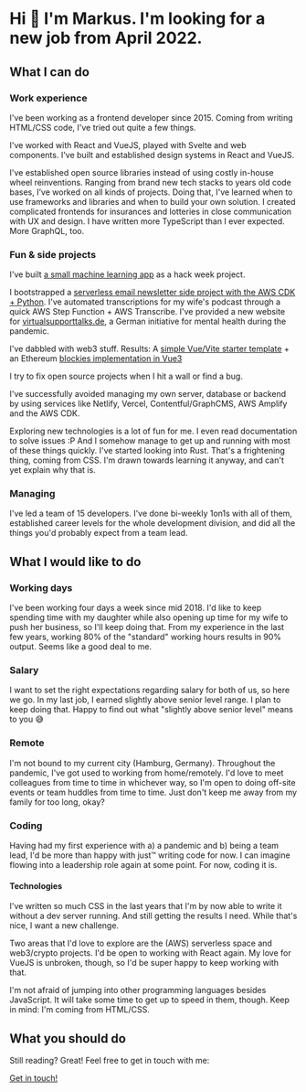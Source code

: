 # Hi 👋 I'm Markus. I'm looking for a new job from April 2022.

## What I can do

### Work experience

I've been working as a frontend developer since 2015. Coming from writing HTML/CSS code, I've tried out quite a few things.

I've worked with React and VueJS, played with Svelte and web components. I've built and established design systems in React and VueJS.

I've established open source libraries instead of using costly in-house wheel reinventions. Ranging from brand new tech stacks to years old code bases, I’ve worked on all kinds of projects. Doing that, I've learned when to use frameworks and libraries and when to build your own solution. I created complicated frontends for insurances and lotteries in close communication with UX and design. I have written more TypeScript than I ever expected. More GraphQL, too.

### Fun & side projects

I've built [a small machine learning app](https://github.com/HerrBertling/wireframe-to-code) as a hack week project.

I bootstrapped a [serverless email newsletter side project with the AWS CDK + Python](https://github.com/HerrBertling/swing-trading-newsletter-aws-cdk). I've automated transcriptions for my wife's podcast through a quick AWS Step Function + AWS Transcribe. I've provided a new website for [virtualsupporttalks.de](https://www.virtualsupporttalks.de/en/), a German initiative for mental health during the pandemic.

I've dabbled with web3 stuff. Results: A [simple Vue/Vite starter template](https://github.com/HerrBertling/simple-vite-eth) + an Ethereum [blockies implementation in Vue3](https://github.com/HerrBertling/vue-blockies)

I try to fix open source projects when I hit a wall or find a bug.

I've successfully avoided managing my own server, database or backend by using services like Netlify, Vercel, Contentful/GraphCMS, AWS Amplify and the AWS CDK.

Exploring new technologies is a lot of fun for me. I even read documentation to solve issues :P And I somehow manage to get up and running with most of these things quickly. I've started looking into Rust. That's a frightening thing, coming from CSS. I'm drawn towards learning it anyway, and can't yet explain why that is.

### Managing

I've led a team of 15 developers. I've done bi-weekly 1on1s with all of them, established career levels for the whole development division, and did all the things you'd probably expect from a team lead.

## What I would like to do

### Working days

I've been working four days a week since mid 2018. I'd like to keep spending time with my daughter while also opening up time for my wife to push her business, so I'll keep doing that. From my experience in the last few years, working 80% of the "standard" working hours results in 90% output. Seems like a good deal to me.

### Salary

I want to set the right expectations regarding salary for both of us, so here we go. In my last job, I earned slightly above senior level range. I plan to keep doing that. Happy to find out what "slightly above senior level" means to you 😅

### Remote

I'm not bound to my current city (Hamburg, Germany). Throughout the pandemic, I've got used to working from home/remotely. I'd love to meet colleagues from time to time in whichever way, so I'm open to doing off-site events or team huddles from time to time. Just don't keep me away from my family for too long, okay?

### Coding

Having had my first experience with a) a pandemic and b) being a team lead, I'd be more than happy with just™ writing code for now. I can imagine flowing into a leadership role again at some point. For now, coding it is.

#### Technologies

I've written so much CSS in the last years that I'm by now able to write it without a dev server running. And still getting the results I need. While that's nice, I want a new challenge.

Two areas that I'd love to explore are the (AWS) serverless space and web3/crypto projects. I'd be open to working with React again. My love for VueJS is unbroken, though, so I'd be super happy to keep working with that.

I'm not afraid of jumping into other programming languages besides JavaScript. It will take some time to get up to speed in them, though. Keep in mind: I'm coming from HTML/CSS.

## What you should do

Still reading? Great! Feel free to get in touch with me:

[Get in touch!](mailto&#x3A;weshouldtalk@herrsiering.de?subject=Hi%20Markus%20%F0%9F%91%8B%20I%20think%20we%20should%20talk)
